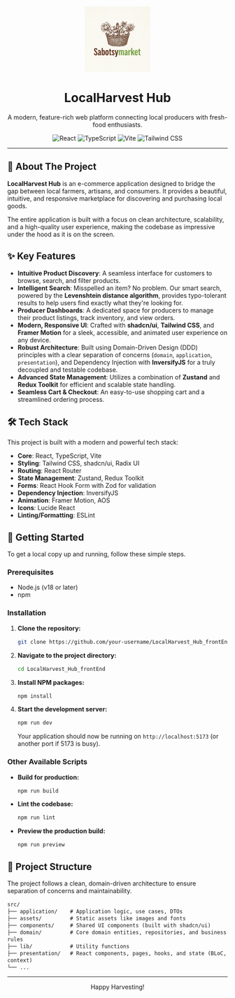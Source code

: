 <div align="center">
  <img src="src/assets/logo.png" alt="LocalHarvest Hub Logo" width="150">
  <h1>LocalHarvest Hub</h1>
  <p>
    A modern, feature-rich web platform connecting local producers with fresh-food enthusiasts.
  </p>
  <p>
    <img src="https://img.shields.io/badge/React-20232A?style=for-the-badge&logo=react&logoColor=61DAFB" alt="React">
    <img src="https://img.shields.io/badge/TypeScript-007ACC?style=for-the-badge&logo=typescript&logoColor=white" alt="TypeScript">
    <img src="https://img.shields.io/badge/Vite-646CFF?style=for-the-badge&logo=vite&logoColor=white" alt="Vite">
    <img src="https://img.shields.io/badge/Tailwind_CSS-38B2AC?style=for-the-badge&logo=tailwind-css&logoColor=white" alt="Tailwind CSS">
  </p>
</div>

---

## 🌟 About The Project

**LocalHarvest Hub** is an e-commerce application designed to bridge the gap between local farmers, artisans, and consumers. It provides a beautiful, intuitive, and responsive marketplace for discovering and purchasing local goods.

The entire application is built with a focus on clean architecture, scalability, and a high-quality user experience, making the codebase as impressive under the hood as it is on the screen.

## ✨ Key Features

- **Intuitive Product Discovery**: A seamless interface for customers to browse, search, and filter products.
- **Intelligent Search**: Misspelled an item? No problem. Our smart search, powered by the **Levenshtein distance algorithm**, provides typo-tolerant results to help users find exactly what they're looking for.
- **Producer Dashboards**: A dedicated space for producers to manage their product listings, track inventory, and view orders.
- **Modern, Responsive UI**: Crafted with **shadcn/ui**, **Tailwind CSS**, and **Framer Motion** for a sleek, accessible, and animated user experience on any device.
- **Robust Architecture**: Built using Domain-Driven Design (DDD) principles with a clear separation of concerns (`domain`, `application`, `presentation`), and Dependency Injection with **InversifyJS** for a truly decoupled and testable codebase.
- **Advanced State Management**: Utilizes a combination of **Zustand** and **Redux Toolkit** for efficient and scalable state handling.
- **Seamless Cart & Checkout**: An easy-to-use shopping cart and a streamlined ordering process.

## 🛠️ Tech Stack

This project is built with a modern and powerful tech stack:

- **Core**: React, TypeScript, Vite
- **Styling**: Tailwind CSS, shadcn/ui, Radix UI
- **Routing**: React Router
- **State Management**: Zustand, Redux Toolkit
- **Forms**: React Hook Form with Zod for validation
- **Dependency Injection**: InversifyJS
- **Animation**: Framer Motion, AOS
- **Icons**: Lucide React
- **Linting/Formatting**: ESLint

## 🚀 Getting Started

To get a local copy up and running, follow these simple steps.

### Prerequisites

- Node.js (v18 or later)
- npm

### Installation

1.  **Clone the repository:**
    ```sh
    git clone https://github.com/your-username/LocalHarvest_Hub_frontEnd.git
    ```
2.  **Navigate to the project directory:**
    ```sh
    cd LocalHarvest_Hub_frontEnd
    ```
3.  **Install NPM packages:**
    ```sh
    npm install
    ```
4.  **Start the development server:**
    ```sh
    npm run dev
    ```
    Your application should now be running on `http://localhost:5173` (or another port if 5173 is busy).

### Other Available Scripts

- **Build for production:**
  ```sh
  npm run build
  ```
- **Lint the codebase:**
  ```sh
  npm run lint
  ```
- **Preview the production build:**
  ```sh
  npm run preview
  ```

## 📂 Project Structure

The project follows a clean, domain-driven architecture to ensure separation of concerns and maintainability.

```
src/
├── application/    # Application logic, use cases, DTOs
├── assets/         # Static assets like images and fonts
├── components/     # Shared UI components (built with shadcn/ui)
├── domain/         # Core domain entities, repositories, and business rules
├── lib/            # Utility functions
├── presentation/   # React components, pages, hooks, and state (BLoC, context)
└── ...
```

---

<div align="center">
  Happy Harvesting!
</div>